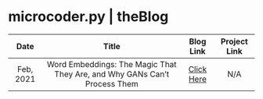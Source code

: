 
# microcoder.py | theBlog

| Date | Title | Blog Link | Project Link |
| :---: | :---: | :---: |:---:|
| Feb, 2021 | Word Embeddings: The Magic That They Are, and Why GANs Can’t Process Them | [Click Here](https://microcoder-py.github.io/blog/feb/2021/wordEmbeddings) | N/A | 


